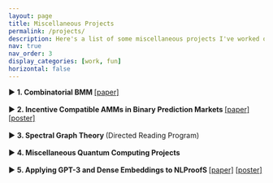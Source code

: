 ```yaml
---
layout: page
title: Miscellaneous Projects
permalink: /projects/
description: Here's a list of some miscellaneous projects I've worked on in college. 
nav: true
nav_order: 3
display_categories: [work, fun]
horizontal: false
---
```


<div class="projects-container">
  <!-- Project 1 -->
  <div class="project">
    <div class="project-header" id="project-matroids">
      <span class="triangle" onclick="toggleDetails(this)">▶</span>
      <span class="project-title"><b> 1. Combinatorial BMM </b> <a href="../assets/pdf/CombinatorialBMM.pdf" target="_blank">[paper]</a></span>
    </div>
    <div class="details" style="display: none;">
    <p> Survey of recent breakthrough in fine-grained complexity on combinatorial boolean matrix multiplication. Final project for COS521: Advanced Algorithm Design (Graduate) with Huacheng Yu. </p>
    </div>
  </div>
  <br>
  <div class="project">
    <div class="project-header" id="project-graphs">
      <span class="triangle" onclick="toggleDetails(this)">▶</span>
      <span class="project-title"><b> 2. Incentive Compatible AMMs in Binary Prediction Markets </b> <a href="../assets/pdfCOS473_Paper.pdf" target="_blank">[paper]</a> <a href="../assets/pdfCOS473_Poster.pdf" target="_blank">[poster]</a></span>
    </div>
    <div class="details" style="display: none;">
    <p> Theoretical study and simulations of <i> liquidity-sensitive </i> market scoring rule implemented in automated market makers (COS473 final project). Won Outstanding Poster award at Princeton’s 2023 DeCenter Conference on blockchains.</p>
    </div>
  </div>
  <br>
  <div class="project">
    <div class="project-header" id="project-qc">
      <span class="triangle" onclick="toggleDetails(this)">▶</span>
      <span class="project-title"><b> 3. Spectral Graph Theory </b> (Directed Reading Program)</span>
    </div>
    <div class="details" style="display: none;">
      <p> Studied Spielman’s manuscript and worked on computational project on Graph Hot Spots Conjecture with PhD student mentor.</p>
    </div>
  </div>
  <br>
  <div class="project">
    <div class="project-header" id="project-qc">
      <span class="triangle" onclick="toggleDetails(this)">▶</span>
      <span class="project-title"><b> 4. Miscellaneous Quantum Computing Projects </b> </span>
    </div>
    <div class="details" style="display: none;">
      <p> Developed a full Python pipeline for using variational quantum algorithms (QAOA) to generate thermal states with Dr. Esin Tureci and Dr. Teague Tomesh. Also worked on quantum machine learning project, focused on testing the efficacy of quantum kernel methods (COS396 final project), and placed 2nd in Princeton Qiskit 2022 Fall Fest focused on quantum search (Grover's Algorithm). </p>
    </div>
  </div>
  <br>
  <div class="project">
    <div class="project-header" id="project-qc">
      <span class="triangle" onclick="toggleDetails(this)">▶</span>
      <span class="project-title"><b> 5. Applying GPT-3 and Dense Embeddings to NLProofS  </b> <a href="../assets/pdfCOS484_Paper.pdf" target="_blank">[paper]</a> <a href="../assets/pdfCOS484_Poster.pdf" target="_blank">[poster]</a></span>
    </div>
    <div class="details" style="display: none;">
      <p> Investigated recent natural language proof generation model through two ablation studies (COS484 final project). </p>
    </div>
  </div>
  <!-- Repeat for other projects -->
</div>

<script>
  function toggleDetails(triangle) {
    const details = triangle.parentElement.nextElementSibling; // Get the details section
    const isOpen = details.style.display === "block";

    // Toggle details visibility
    details.style.display = isOpen ? "none" : "block";

    // Rotate the triangle
    if (isOpen) {
      triangle.classList.remove("open");
    } else {
      triangle.classList.add("open");
    }
  }
</script>
<!-- 
<div>
<b> 1. Combinatorial BMM </b> <a href="../assets/pdf/CombinatorialBMM.pdf" target="_blank">[paper]</a>
</div>

<div>

</div>

<div>
<b> 3. Spectral Graph Theory </b>
Studied Spielman’s manuscript and worked on computational project on Graph Hot Spots Conjecture with PhD student mentor.
</div>

<div>
<b> 4. Miscellaneous Quantum Computing Projects </b>
Developed a full Python pipeline for using variational quantum algorithms (QAOA) to generate thermal states with Dr. Esin Tureci and Dr. Teague Tomesh. Also worked on quantum machine learning project, focused on testing the efficacy of quantum kernel methods (COS396 final project), and placed 2nd in Princeton Qiskit 2022 Fall Fest focused on quantum search (Grover's Algorithm). </div>

<div>
<b> 5. Applying GPT-3 and Dense Embeddings to NLProofS </b>
Investigated recent natural language proof generation model through two ablation studies (COS484 final project). 
</div> -->


